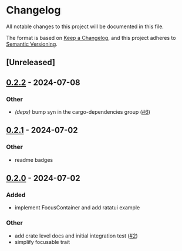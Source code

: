 # Changelog
All notable changes to this project will be documented in this file.

The format is based on [Keep a Changelog](https://keepachangelog.com/en/1.0.0/),
and this project adheres to [Semantic Versioning](https://semver.org/spec/v2.0.0.html).

## [Unreleased]

## [0.2.2](https://github.com/joshka/focusable/compare/focusable-derive-v0.2.1...focusable-derive-v0.2.2) - 2024-07-08

### Other
- *(deps)* bump syn in the cargo-dependencies group ([#6](https://github.com/joshka/focusable/pull/6))

## [0.2.1](https://github.com/joshka/focusable/compare/focusable-derive-v0.2.0...focusable-derive-v0.2.1) - 2024-07-02

### Other
- readme badges

## [0.2.0](https://github.com/joshka/focusable/compare/focusable-derive-v0.1.1...focusable-derive-v0.2.0) - 2024-07-02

### Added
- implement FocusContainer and add ratatui example

### Other
- add crate level docs and initial integration test ([#2](https://github.com/joshka/focusable/pull/2))
- simplify focusable trait
